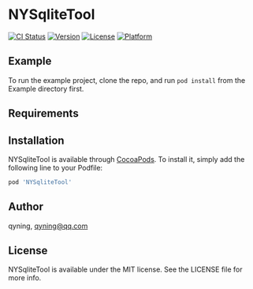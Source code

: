 # NYSqliteTool

[![CI Status](https://img.shields.io/travis/qyning/NYSqliteTool.svg?style=flat)](https://travis-ci.org/qyning/NYSqliteTool)
[![Version](https://img.shields.io/cocoapods/v/NYSqliteTool.svg?style=flat)](https://cocoapods.org/pods/NYSqliteTool)
[![License](https://img.shields.io/cocoapods/l/NYSqliteTool.svg?style=flat)](https://cocoapods.org/pods/NYSqliteTool)
[![Platform](https://img.shields.io/cocoapods/p/NYSqliteTool.svg?style=flat)](https://cocoapods.org/pods/NYSqliteTool)

## Example

To run the example project, clone the repo, and run `pod install` from the Example directory first.

## Requirements

## Installation

NYSqliteTool is available through [CocoaPods](https://cocoapods.org). To install
it, simply add the following line to your Podfile:

```ruby
pod 'NYSqliteTool'
```

## Author

qyning, qyning@qq.com

## License

NYSqliteTool is available under the MIT license. See the LICENSE file for more info.

